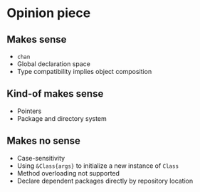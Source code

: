 # Opinion piece

## Makes sense

- `chan`
- Global declaration space
- Type compatibility implies object composition

## Kind-of makes sense

- Pointers
- Package and directory system

## Makes no sense

- Case-sensitivity
- Using `&Class{args}` to initialize a new instance of `Class`
- Method overloading not supported
- Declare dependent packages directly by repository location
